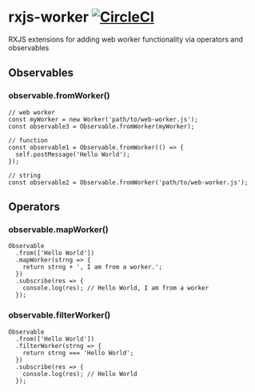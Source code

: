 # rxjs-worker [![CircleCI](https://circleci.com/gh/deebloo/rxjs-worker.svg?style=svg)](https://circleci.com/gh/deebloo/rxjs-worker)

RXJS extensions for adding web worker functionality via operators and observables

## Observables

### observable.fromWorker()
```TS
// web worker
const myWorker = new Worker('path/to/web-worker.js');
const observable3 = Observable.fromWorker(myWorker);

// function
const observable1 = Observable.fromWorker(() => {
  self.postMessage('Hello World');
});

// string
const observable2 = Observable.fromWorker('path/to/web-worker.js');
```

## Operators

### observable.mapWorker()
```TS
Observable
  .from(['Hello World'])
  .mapWorker(strng => {
    return strng + ', I am from a worker.';
  })
  .subscribe(res => {
    console.log(res); // Hello World, I am from a worker
  });
```

### observable.filterWorker()
```TS
Observable
  .from(['Hello World'])
  .filterWorker(strng => {
    return strng === 'Hello World';
  })
  .subscribe(res => {
    console.log(res); // Hello World
  });
```
